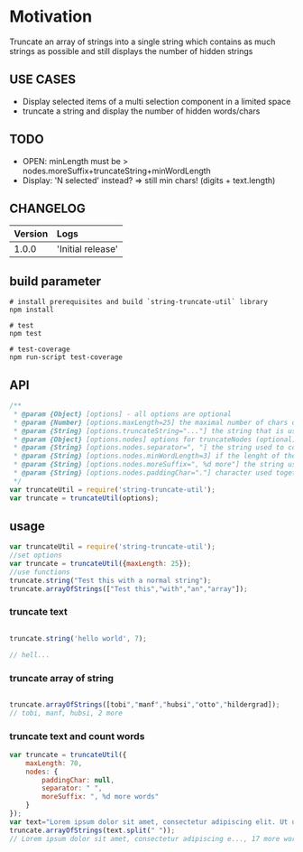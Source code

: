 # Motivation
Truncate an array of strings into a single string which contains as much strings as possible 
and still displays the number of hidden strings

## USE CASES
* Display selected items of a multi selection component in a limited space
* truncate a string and display the number of hidden words/chars

## TODO
* OPEN: minLength must be > nodes.moreSuffix+truncateString+minWordLength
* Display: 'N selected' instead? => still min chars! (digits + text.length) 

## CHANGELOG

| Version | Logs |
|:--|:--|
| 1.0.0 | 'Initial release' |

## build parameter

```
# install prerequisites and build `string-truncate-util` library
npm install

# test
npm test

# test-coverage
npm run-script test-coverage
```

## API
```javascript
/**
 * @param {Object} [options] - all options are optional
 * @param {Number} [options.maxLength=25] the maximal number of chars of the created string
 * @param {String} [options.truncateString="..."] the string that is used when truncating 
 * @param {Object} [options.nodes] options for truncateNodes (optional)
 * @param {String} [options.nodes.separator=", "] the string used to concate the strings of the array
 * @param {String} [options.nodes.minWordLength=3] if the lenght of the next string is bigger that this value the more string will be added immediately
 * @param {String} [options.nodes.moreSuffix=", %d more"] the string used to display hidden elements, must contain %d which will be replaced with the number of hidden elements
 * @param {String} [options.nodes.paddingChar="."] character used together with the number of hidden items to pad the string to maxLength, set to null to disable
 */
var truncateUtil = require('string-truncate-util');
var truncate = truncateUtil(options);
```

## usage
```javascript
var truncateUtil = require('string-truncate-util');
//set options 
var truncate = truncateUtil({maxLength: 25});
//use functions
truncate.string("Test this with a normal string");
truncate.arrayOfStrings(["Test this","with","an","array"]);
```

### truncate text
```javascript

truncate.string('hello world', 7);

// hell...
```

### truncate array of string
```javascript

truncate.arrayOfStrings([tobi","manf","hubsi","otto","hildergrad]);
// tobi, manf, hubsi, 2 more

```
### truncate text and count words
```javascript
var truncate = truncateUtil({
	maxLength: 70,
	nodes: {
		paddingChar: null,
		separator: " ",
		moreSuffix: ", %d more words"
	}
});
var text="Lorem ipsum dolor sit amet, consectetur adipiscing elit. Ut ut iaculis justo, tincidunt consequat sapien. Sed ultricies sagittis metus, at consequat elit venenatis a. Aliquam.";
truncate.arrayOfStrings(text.split(" "));
// Lorem ipsum dolor sit amet, consectetur adipiscing e..., 17 more words

```